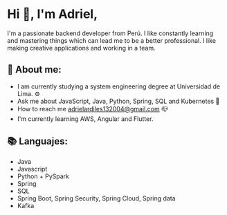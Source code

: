 

# Hi 👋, I'm Adriel,

I'm a passionate backend developer from Perú. I like constantly learning and mastering things which can lead me to be a better professional. I like making creative applications and working in a team. 


## 📝 About me:
- I am currently studying a system engineering degree at Universidad de Lima. ⚙
- Ask me about JavaScript, Java, Python, Spring, SQL and Kubernetes 🧾
- How to reach me adrielardiles132004@gmail.com 📪
- I'm currently learning AWS, Angular and Flutter.

## 📚 Languajes:

- Java  
- Javascript 
- Python + PySpark
- Spring
- SQL
- Spring Boot, Spring Security, Spring Cloud, Spring data
- Kafka
  

           
       
     
     
